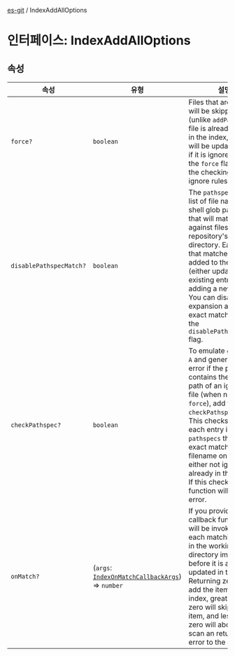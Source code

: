 [es-git](../globals.md) / IndexAddAllOptions

# 인터페이스: IndexAddAllOptions

## 속성

| 속성 | 유형 | 설명 |
| ------ | ------ | ------ |
| <a id="force"></a> `force?` | `boolean` | Files that are ignored will be skipped (unlike `addPath`). If a file is already tracked in the index, then it will be updated even if it is ignored. Pass the `force` flag to skip the checking of ignore rules. |
| <a id="disablepathspecmatch"></a> `disablePathspecMatch?` | `boolean` | The `pathspecs` are a list of file names or shell glob patterns that will matched against files in the repository's working directory. Each file that matches will be added to the index (either updating an existing entry or adding a new entry). You can disable glob expansion and force exact matching with the `disablePathspecMatch` flag. |
| <a id="checkpathspec"></a> `checkPathspec?` | `boolean` | To emulate `git add -A` and generate an error if the pathspec contains the exact path of an ignored file (when not using `force`), add the `checkPathspec` flag. This checks that each entry in `pathspecs` that is an exact match to a filename on disk is either not ignored or already in the index. If this check fails, the function will return an error. |
| <a id="onmatch"></a> `onMatch?` | (`args`: [`IndexOnMatchCallbackArgs`](IndexOnMatchCallbackArgs.md)) => `number` | If you provide a callback function, it will be invoked on each matching item in the working directory immediately before it is added to / updated in the index. Returning zero will add the item to the index, greater than zero will skip the item, and less than zero will abort the scan an return an error to the caller. |
